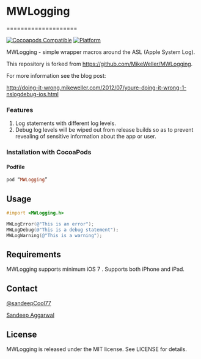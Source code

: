 # MWLogging
====================

[![Cocoapods Compatible](https://img.shields.io/cocoapods/v/MWLogging.svg)](https://img.shields.io/cocoapods/v/MWLogging.svg)
[![Platform](https://img.shields.io/cocoapods/p/MWLogging.svg?style=flat)](http://cocoadocs.org/docsets/MWLogging)

MWLogging - simple wrapper macros around the ASL (Apple System Log).

This repository is forked from https://github.com/MikeWeller/MWLogging.

For more information see the blog post:

http://doing-it-wrong.mikeweller.com/2012/07/youre-doing-it-wrong-1-nslogdebug-ios.html

### Features

1. Log statements with different log levels.
2. Debug log levels will be wiped out from release builds so as to prevent revealing of sensitive information about the app or user.



### Installation with CocoaPods

#### Podfile

```ruby
pod “MWLogging”
```

## Usage

```objective-c
#import <MWLogging.h>
```

```objective-c
MWLogError(@"This is an error");
MWLogDebug(@"This is a debug statement");
MWLogWarning(@"This is a warning");
```

## Requirements

MWLogging supports minimum iOS 7 .
Supports both iPhone and iPad.

## Contact
[@sandeepCool77](https://twitter.com/sandeepCool77)

[Sandeep Aggarwal](mailto:smartsandeep1129@gmail.com)

## License

MWLogging is released under the MIT license. See LICENSE for details.
